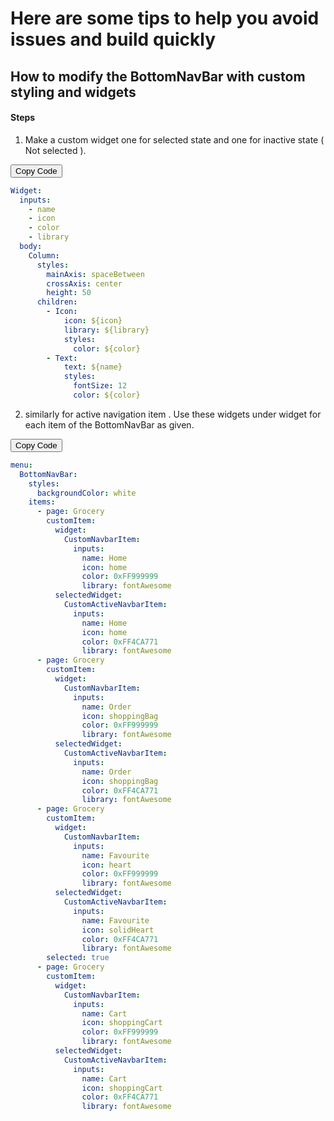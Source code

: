 # Here are some tips to help you avoid issues and build quickly

## How to modify the BottomNavBar with custom styling and widgets

#### Steps

1. Make a custom widget one for selected state and one for inactive state ( Not selected ).

<div class="code-container" markdown=1>
  <button onclick="copyCode()" class="copy-code-button">Copy Code</button>

```yaml
Widget:
  inputs:
    - name
    - icon
    - color
    - library
  body:
    Column:
      styles:
        mainAxis: spaceBetween
        crossAxis: center
        height: 50
      children:
        - Icon:
            icon: ${icon}
            library: ${library}
            styles:
              color: ${color}
        - Text:
            text: ${name}
            styles:
              fontSize: 12
              color: ${color}
```

</div>

2.  similarly for active navigation item . Use these widgets under widget for each item of the BottomNavBar as given.

<div class="code-container" markdown=1>
  <button onclick="copyCode()" class="copy-code-button">Copy Code</button>

```yaml
menu:
  BottomNavBar:
    styles:
      backgroundColor: white
    items:
      - page: Grocery
        customItem:
          widget:
            CustomNavbarItem:
              inputs:
                name: Home
                icon: home
                color: 0xFF999999
                library: fontAwesome
          selectedWidget:
            CustomActiveNavbarItem:
              inputs:
                name: Home
                icon: home
                color: 0xFF4CA771
                library: fontAwesome
      - page: Grocery
        customItem:
          widget:
            CustomNavbarItem:
              inputs:
                name: Order
                icon: shoppingBag
                color: 0xFF999999
                library: fontAwesome
          selectedWidget:
            CustomActiveNavbarItem:
              inputs:
                name: Order
                icon: shoppingBag
                color: 0xFF4CA771
                library: fontAwesome
      - page: Grocery
        customItem:
          widget:
            CustomNavbarItem:
              inputs:
                name: Favourite
                icon: heart
                color: 0xFF999999
                library: fontAwesome
          selectedWidget:
            CustomActiveNavbarItem:
              inputs:
                name: Favourite
                icon: solidHeart
                color: 0xFF4CA771
                library: fontAwesome
        selected: true
      - page: Grocery
        customItem:
          widget:
            CustomNavbarItem:
              inputs:
                name: Cart
                icon: shoppingCart
                color: 0xFF999999
                library: fontAwesome
          selectedWidget:
            CustomActiveNavbarItem:
              inputs:
                name: Cart
                icon: shoppingCart
                color: 0xFF4CA771
                library: fontAwesome
```

</div>
